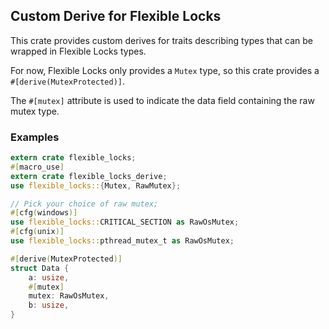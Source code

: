 ## Custom Derive for Flexible Locks

This crate provides custom derives for traits describing types that can
be wrapped in Flexible Locks types.

For now, Flexible Locks only provides a `Mutex` type, so this crate provides
a `#[derive(MutexProtected)]`.

The `#[mutex]` attribute is used to indicate the data field containing the raw
mutex type.

### Examples

```rust
extern crate flexible_locks;
#[macro_use]
extern crate flexible_locks_derive;
use flexible_locks::{Mutex, RawMutex};

// Pick your choice of raw mutex;
#[cfg(windows)]
use flexible_locks::CRITICAL_SECTION as RawOsMutex;
#[cfg(unix)]
use flexible_locks::pthread_mutex_t as RawOsMutex;

#[derive(MutexProtected)]
struct Data {
    a: usize,
    #[mutex]
    mutex: RawOsMutex,
    b: usize,
}
```
